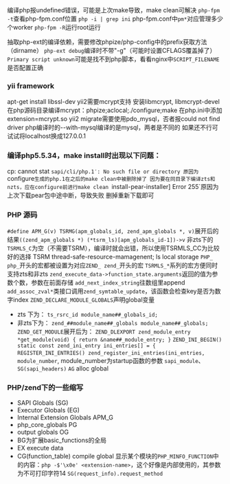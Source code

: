 编译php报undefined错误，可能是上次make导致，make clean可解决
`php-fpm -t`查看php-fpm.conf位置
`php -i | grep ini`
php-fpm.conf中`pm*`对应管理多少个worker
`php-fpm -R`运行root运行

抽取php-ext的编译依赖，需要修改phpize/php-config中的prefix获取方法（dirname）
`php-ext debug`编译时不带"-g"（可能时设置CFLAGS覆盖掉了）
`Primary script unknown`可能是找不到php脚本，看看nginx中`SCRIPT_FILENAME`是否配置正确
### yii framework
apt-get install libssl-dev
yii2需要mcrypt支持
    安装libmcrypt, libmcrypt-devel
    在php源码目录编译mcrypt：phpize;aclocal;./configure;make
    在php.ini中添加extension=mcrypt.so
yii2 migrate需要使用pdo_mysql，否者报could not find driver
    php编译时的--with-mysql编译的是mysql，两者是不同的
    如果还不行可试试将localhost换成127.0.0.1

### 编译php5.5.34，make install时出现以下问题：
cp: cannot stat `sapi/cli/php.1′: No such file or directory
原因为`configure`生成的php.1在之后的make clean中被删除掉了
因为要在同目录下编译zts和nzts，应在configure前进行make clean
`install-pear-installer] Error 255`原因为上次下载pear包中途中断，导致失败
    删掉重新下载即可

### PHP 源码
`#define APM_G(v) TSRMG(apm_globals_id, zend_apm_globals *, v)`展开后的结果`((zend_apm_globals *) (*tsrm_ls)[apm_globals_id-1])->v`
非zts下的`TSRMLS_C`为空（不需要TSRM），编译时就会出错，所以使用TSRMLS_CC为比较好的选择
TSRM thread-safe-resource-mamagenent; ls local storage
`PHP_` `php_`开头的宏都被设置为对应`ZEND_ zend_`开头的宏
`TSRMLS_*`系列的宏方便同时支持zts和非zts
`zend_execute_data->function_state.arguments`返回的值为参数个数，参数在前面存储
`add_next_index_string`往数组里append
`add_assoc_zval*`类接口调用`zend_symtable_update`，该函数会检查key是否为数字index
`ZEND_DECLARE_MODULE_GLOBALS`声明global变量
- zts  下为： `ts_rsrc_id module_name##_globals_id;`
- 非zts下为： `zend_##module_name##_globals module_name##_globals;`
`ZEND_GET_MODULE`展开后为：
    `ZEND_DLEXPORT zend_module_entry *get_module(void) { return &name##_module_entry; }`
`ZEND_INI_BEGIN()        static const zend_ini_entry ini_entries[] = {`
`REGISTER_INI_ENTRIES() zend_register_ini_entries(ini_entries, module_number`, module_number为startup函数的参数
`sapi_module`、`SG(sapi_headers)`
`AG` alloc global
### PHP/zend下的一些缩写
- SAPI Globals (SG)
- Executor Globals (EG)
- Internal Extension Globals APM_G
- php_core_globals PG
- output globals OG
- BG为扩展basic_functions的全局
- EX execute data
- CG(function_table) compile global
显示某个模块的`PHP_MINFO_FUNCTION`中的内容：`php -$'\x0e' <extension-name>`，这个好像是内部使用的，其参数为不可打印字符14
`SG(request_info).request_method`
